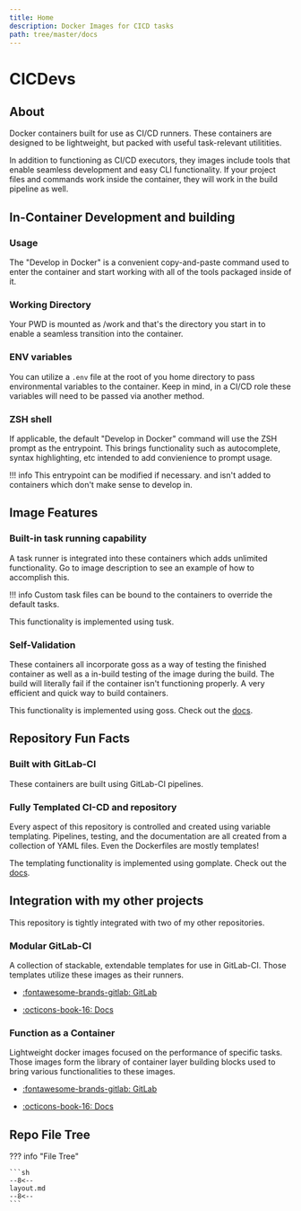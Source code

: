 ```yaml
---
title: Home
description: Docker Images for CICD tasks
path: tree/master/docs
---
```


# CICDevs

## About

Docker containers built for use as CI/CD runners. These containers are designed to be lightweight, but packed with useful task-relevant utilitities.

In addition to functioning as CI/CD executors, they images include tools that enable seamless development and easy CLI functionality. If your project files and commands work inside the container, they will work in the build pipeline as well.

## In-Container Development and building

### Usage

The "Develop in Docker" is a convenient copy-and-paste command used to enter the container and start working with all of the tools packaged inside of it.

### Working Directory

Your PWD is mounted as /work and that's the directory you start in to enable a seamless transition into the container.

### ENV variables

You can utilize a `.env` file at the root of you home directory to pass environmental variables to the container. Keep in mind, in a CI/CD role these variables will need to be passed via another method.

### ZSH shell

If applicable, the default "Develop in Docker" command will use the ZSH prompt as the entrypoint. This brings functionality such as autocomplete, syntax highlighting, etc intended to add convienience to prompt usage.

!!! info
This entrypoint can be modified if necessary. and isn't added to containers which don't make sense to develop in.

## Image Features

### Built-in task running capability

A task runner is integrated into these containers which adds unlimited functionality. Go to image description to see an example of how to accomplish this.

!!! info
Custom task files can be bound to the containers to override the default tasks.

This functionality is implemented using tusk.

### Self-Validation

These containers all incorporate goss as a way of testing the finished container as well as a in-build testing of the image during the build. The build will literally fail if the container isn't functioning properly. A very efficient and quick way to build containers.

This functionality is implemented using goss. Check out the [docs](https://github.com/aelsabbahy/goss/blob/master/docs/manual.md).

## Repository Fun Facts

### Built with GitLab-CI

These containers are built using GitLab-CI pipelines.

### Fully Templated CI-CD and repository

Every aspect of this repository is controlled and created using variable templating. Pipelines, testing, and the documentation are all created from a collection of YAML files. Even the Dockerfiles are mostly templates!

The templating functionality is implemented using gomplate. Check out the [docs](https://docs.gomplate.ca).

## Integration with my other projects

This repository is tightly integrated with two of my other repositories.

### Modular GitLab-CI

A collection of stackable, extendable templates for use in GitLab-CI. Those templates utilize these images as their runners.

- [:fontawesome-brands-gitlab: GitLab](https://gitlab.com/donaldrich/modular-gitlab-ci)

- [:octicons-book-16: Docs](https://donaldrich.gitlab.io/modular-gitlab-ci)

### Function as a Container

Lightweight docker images focused on the performance of specific tasks. Those images form the library of container layer building blocks used to bring various functionalities to these images.

- [:fontawesome-brands-gitlab: GitLab](https://gitlab.com/donaldrich/function-as-a-container)

- [:octicons-book-16: Docs](https://donaldrich.gitlab.io/function-as-a-container)

## Repo File Tree

??? info "File Tree"

    ```sh
    --8<--
    layout.md
    --8<--
    ```
